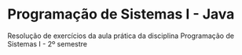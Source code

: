 # Programação de Sistemas I - Java
Resolução de exercícios da aula prática da disciplina Programação de Sistemas I - 2º semestre
